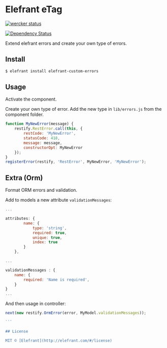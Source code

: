 # Elefrant eTag

[![wercker status](https://app.wercker.com/status/ca90b21b622f2e3138b7ddac866e6323/s/master "wercker status")](https://app.wercker.com/project/bykey/ca90b21b622f2e3138b7ddac866e6323)

[![Dependency Status](https://gemnasium.com/Elefrant/elefrant-custom-errors.svg)](https://gemnasium.com/Elefrant/elefrant-custom-errors)


Extend elefrant errors and create your own type of errors.

## Install

```sh
$ elefrant install elefrant-custom-errors
```

## Usage

Activate the component.

Create your own type of error. Add the new type in `lib/errors.js` from the component folder.

```js
function MyNewError(message) {
	restify.RestError.call(this, {
		restCode: 'MyNewError',
		statusCode: 418,
		message: message,
		constructorOpt: MyNewError
	});
}
registerError(restify, 'RestError', MyNewError, 'MyNewError');
```

## Extra (Orm)

Format ORM errors and validation.

Add to models a new attribute `validationMessages`:

```js
...

attributes: {
		name: {
			type: 'string',
			required: true,
			unique: true,
			index: true
		}
	},

...

validationMessages : {
    name: {
        required: 'Name is required',
    }
}
...
```

And then usage in controller:

````js
next(new restify.OrmError(error, MyModel.validationMessages));

```

## License

MIT © [Elefrant](http://elefrant.com/#/license)

